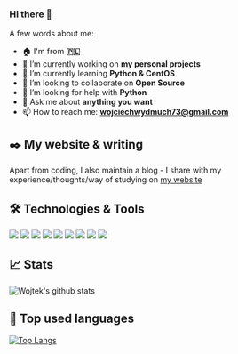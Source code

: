### Hi there 👋
A few words about me:
- :house: I'm from **:poland:**
- 🔭 I’m currently working on **my personal projects**
- 🌱 I’m currently learning **Python & CentOS**
- 👯 I’m looking to collaborate on **Open Source**
- 🤔 I’m looking for help with **Python**
- 💬 Ask me about **anything you want**
- 📫 How to reach me: **wojciechwydmuch73@gmail.com**

## :black_nib: My website & writing
Apart from coding, I also maintain a blog - I share with my experience/thoughts/way of studying on [my website](http://www.wojciechwydmuch.com)

## :hammer_and_wrench: Technologies & Tools 
![](https://img.shields.io/badge/OS-CentOS-informational?style=flat&color=2bbc8a)
![](https://img.shields.io/badge/Editor-PyCharm-informational?style=flat&color=2bbc8a)
![](https://img.shields.io/badge/Editor-SublimeText-informational?style=flat&color=2bbc8a)
![](https://img.shields.io/badge/Code-Python3.7-informational?style=flat&color=2bbc8a)
![](https://img.shields.io/badge/Tool-Git-informational?style=flat&color=2bbc8a)
![](https://img.shields.io/badge/Tool-Docker-informational?style=flat&color=2bbc8a)
![](https://img.shields.io/badge/Tool-UnitTesting-informational?style=flat&color=2bbc8a)
![](https://img.shields.io/badge/Communication-Discord-informational?style=flat&color=2bbc8a)
![](https://img.shields.io/badge/Database-SQL-informational?style=flat&color=2bbc8a)

## :chart_with_upwards_trend: Stats
![Wojtek's github stats](https://github-readme-stats.vercel.app/api?username=wojtekw0703&show_icons=true&theme=tokyonight)

## :pushpin: Top used languages
[![Top Langs](https://github-readme-stats.vercel.app/api/top-langs/?username=wojtekw0703&theme=blue-green)](htps://github.com/wojtekw0703/github-readme-stats)






